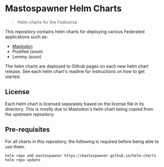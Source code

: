 # Mastospawner Helm Charts

> Helm charts for the Fediverse

This repository contains helm charts for deploying various Federated applications such as:

- [Mastodon](./charts/mastodon/README.md)
- Pixelfed (soon)
- Lemmy (soon)

The helm charts are deployed to Github pages on each new helm chart release.
See each helm chart's readme for instructions on how to get started.

## License

Each helm chart is licensed separately based on the license file in its directory.
This is mostly due to Mastodon's helm chart being copied from the upstream repository.

## Pre-requisites

For all charts in this repository, the following is required before being able to use them.

```bash
helm repo add mastospawner https://mastospawner.github.io/helm-charts
helm repo update
```
